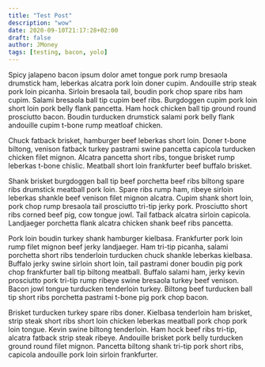 ```yaml
---
title: "Test Post"
description: "wow"
date: 2020-09-10T21:17:28+02:00
draft: false
author: JMoney
tags: [testing, bacon, yolo]
---
```


Spicy jalapeno bacon ipsum dolor amet tongue pork rump bresaola drumstick ham, leberkas alcatra pork loin doner cupim. Andouille strip steak pork loin picanha. Sirloin bresaola tail, boudin pork chop spare ribs ham cupim. Salami bresaola ball tip cupim beef ribs. Burgdoggen cupim pork loin short loin pork belly flank pancetta. Ham hock chicken ball tip ground round prosciutto bacon. Boudin turducken drumstick salami pork belly flank andouille cupim t-bone rump meatloaf chicken.

Chuck fatback brisket, hamburger beef leberkas short loin. Doner t-bone biltong, venison fatback turkey pastrami swine pancetta capicola turducken chicken filet mignon. Alcatra pancetta short ribs, tongue brisket rump leberkas t-bone chislic. Meatball short loin frankfurter beef buffalo brisket.

Shank brisket burgdoggen ball tip beef porchetta beef ribs biltong spare ribs drumstick meatball pork loin. Spare ribs rump ham, ribeye sirloin leberkas shankle beef venison filet mignon alcatra. Cupim shank short loin, pork chop rump bresaola tail prosciutto tri-tip jerky pork. Prosciutto short ribs corned beef pig, cow tongue jowl. Tail fatback alcatra sirloin capicola. Landjaeger porchetta flank alcatra chicken shank beef ribs pancetta.

Pork loin boudin turkey shank hamburger kielbasa. Frankfurter pork loin rump filet mignon beef jerky landjaeger. Ham tri-tip picanha, salami porchetta short ribs tenderloin turducken chuck shankle leberkas kielbasa. Buffalo jerky swine sirloin short loin, tail pastrami doner boudin pig pork chop frankfurter ball tip biltong meatball. Buffalo salami ham, jerky kevin prosciutto pork tri-tip rump ribeye swine bresaola turkey beef venison. Bacon jowl tongue turducken tenderloin turkey. Biltong beef turducken ball tip short ribs porchetta pastrami t-bone pig pork chop bacon.

Brisket turducken turkey spare ribs doner. Kielbasa tenderloin ham brisket, strip steak short ribs short loin chicken leberkas meatball pork chop pork loin tongue. Kevin swine biltong tenderloin. Ham hock beef ribs tri-tip, alcatra fatback strip steak ribeye. Andouille brisket pork belly turducken ground round filet mignon. Pancetta biltong shank tri-tip pork short ribs, capicola andouille pork loin sirloin frankfurter.
